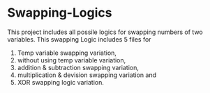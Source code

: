 # Swapping-Logics
This project includes all possile logics for swapping numbers of two variables.
This swapping Logic includes 5 files for 
  1) Temp variable swapping variation, 
  2) without using temp variable variation,
  3) addition & subtraction swapping variation,
  4) multiplication & devision swapping variation and
  5) XOR swapping logic variation.
